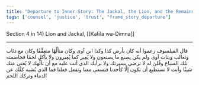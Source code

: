 ```yaml
---
title: "Departure to Inner Story: The Jackal, the Lion, and the Remains"
tags: ['counsel', 'justice', 'trust', "frame_story_departure"]
---
```


 Section 4 in 14) Lion and Jackal, [[Kalīla wa-Dimna]]

---
قال الفيلسوف زعموا أنه كان بأرض كذا وكذا ابن آوى وكان متألِّهًا متعفِّفًا وكان مع ذئاب وثعالب وبنات آوى ولم يكن يصنع ما يصنعون ولا يُغِير كما يُغِيرون ولا يأكل لحمًا فخاصمته تلك السباع وقُلنَ له لا نرضى بسيرتك ولا برأيك الذي أنت عليه مع أن تألُّهك لا يُغني عنك شيئًا وأنت لا تستطيع أن تكون إلَّا كأحدنا فتسعى معنا وتفعل فعلنا فما الذي يُشبه كفَّك عن الدماء وتركك اللحم
